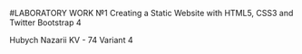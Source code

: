 #LABORATORY WORK №1
Creating a Static Website with HTML5, CSS3 and Twitter Bootstrap 4

Hubych Nazarii 
KV - 74
Variant 4
